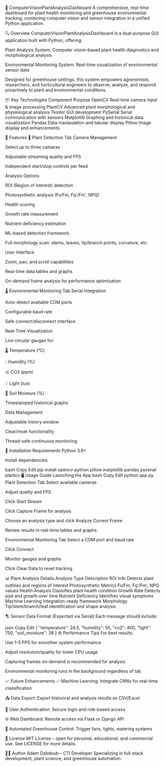 🌿 ComputerVisionPlantAnalysisDashboard
A comprehensive, real-time dashboard for plant health monitoring and greenhouse environmental tracking, combining computer vision and sensor integration in a unified Python application.

🔍 Overview
ComputerVisionPlantAnalysisDashboard is a dual-purpose GUI application built with Python, offering:

Plant Analysis System: Computer vision-based plant health diagnostics and morphological analysis

Environmental Monitoring System: Real-time visualization of environmental sensor data

Designed for greenhouse settings, this system empowers agronomists, researchers, and horticultural engineers to observe, analyze, and respond proactively to plant and environmental conditions.

📦 Key Technologies
Component	Purpose
OpenCV	Real-time camera input & image processing
PlantCV	Advanced plant morphological and physiological analysis
Tkinter	GUI development
PySerial	Serial communication with sensors
Matplotlib	Graphing and historical data visualization
Pandas	Data manipulation and tabular display
Pillow	Image display and enhancements

🚀 Features
🌱 Plant Detection Tab
Camera Management

Select up to three cameras

Adjustable streaming quality and FPS

Independent start/stop controls per feed

Analysis Options

ROI (Region of Interest) detection

Photosynthetic analysis (Fv/Fm, Fq'/Fm', NPQ)

Health scoring

Growth rate measurement

Nutrient deficiency estimation

ML-based detection framework

Full morphology scan: stems, leaves, tip/branch points, curvature, etc.

User Interface

Zoom, pan, and scroll capabilities

Real-time data tables and graphs

On-demand frame analysis for performance optimization

🌡️ Environmental Monitoring Tab
Serial Integration

Auto-detect available COM ports

Configurable baud rate

Safe connect/disconnect interface

Real-Time Visualization

Live circular gauges for:

🌡️ Temperature (°C)

💧 Humidity (%)

🫁 CO2 (ppm)

💡 Light (lux)

🌱 Soil Moisture (%)

Timestamped historical graphs

Data Management

Adjustable history window

Clear/reset functionality

Thread-safe continuous monitoring

🧪 Installation
Requirements
Python 3.6+

Install dependencies:

bash
Copy
Edit
pip install opencv-python pillow matplotlib pandas pyserial plantcv
🖥️ Usage Guide
Launching the App
bash
Copy
Edit
python app.py
Plant Detection Tab
Select available cameras

Adjust quality and FPS

Click Start Stream

Click Capture Frame for analysis

Choose an analysis type and click Analyze Current Frame

Review results in real-time tables and graphs

Environmental Monitoring Tab
Select a COM port and baud rate

Click Connect

Monitor gauges and graphs

Click Clear Data to reset tracking

📊 Plant Analysis Details
Analysis Type	Description
ROI Info	Detects plant outlines and regions of interest
Photosynthetic Metrics	Fv/Fm, Fq'/Fm', NPQ values
Health Analysis	Classifies plant health condition
Growth Rate	Detects size and growth over time
Nutrient Deficiency	Identifies visual symptoms
Machine Learning	Integration-ready framework
Morphology	Tip/stem/branch/leaf identification and shape analysis

🌎 Sensor Data Format (Expected via Serial)
Each message should include:

json
Copy
Edit
{
  "temperature": 24.5,
  "humidity": 55,
  "co2": 400,
  "light": 750,
  "soil_moisture": 38
}
⚙️ Performance Tips
For best results:

Use 1–5 FPS for smoother system performance

Adjust resolution/quality for lower CPU usage

Capturing frames on-demand is recommended for analysis

Environmental monitoring runs in the background regardless of tab

📈 Future Enhancements
✅ Machine Learning: Integrate CNNs for real-time classification

📤 Data Export: Export historical and analysis results as CSV/Excel

🔐 User Authentication: Secure login and role-based access

🌐 Web Dashboard: Remote access via Flask or Django API

🤖 Automated Greenhouse Control: Trigger fans, lights, watering systems

📄 License
MIT License – open for personal, educational, and commercial use. See LICENSE for more details.

👨‍💻 Author
Adam Dabdoub – CTI Developer
Specializing in full-stack development, plant science, and greenhouse automation.

